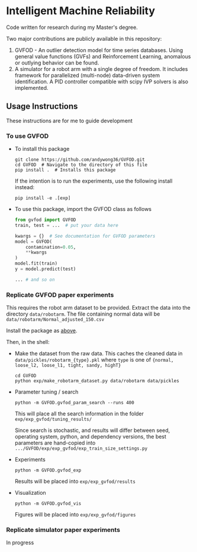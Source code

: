 # Intelligent Machine Reliability
Code written for research during my Master's degree. 

Two major contributions are publicly available in this repository:
1. GVFOD - An outlier detection model for time series databases. Using general value functions (GVFs) and Reinforcement Learning, anomalous or outlying behavior can be found.
2. A simulator for a robot arm with a single degree of freedom. It includes framework for parallelized (multi-node) data-driven system identification. A PID controller compatible with scipy IVP solvers is also implemented. 

## Usage Instructions
These instructions are for me to guide development
### To use GVFOD
* To install this package
    ```shell script
    git clone https://github.com/andywong36/GVFOD.git
    cd GVFOD  # Navigate to the directory of this file
    pip install .  # Installs this package
    ```
    If the intention is to run the experiments, use the following install instead:
    ```shell script
    pip install -e .[exp]
    ```

* To use this package, import the GVFOD class as follows

    ```python
    from gvfod import GVFOD
    train, test = ...  # put your data here
    
    kwargs = {}  # See documentation for GVFOD parameters
    model = GVFOD(
        contamination=0.05,
        **kwargs
    ) 
    model.fit(train)
    y = model.predict(test)
    
    ... # and so on
    ``` 


### Replicate GVFOD paper experiments
This requires the robot arm dataset to be provided. Extract the data into the directory `data/robotarm`. The file containing normal data will be `data/robotarm/Normal_adjusted_150.csv`

Install the package as [above](#to-use-GVFOD). 

Then, in the shell:
* Make the dataset from the raw data. This caches the cleaned data in `data/pickles/robotarm_{type}.pkl` where `type` is one of `{normal, loose_l2, loose_l1, tight, sandy, highT}`
    ```shell script 
    cd GVFOD
    python exp/make_robotarm_dataset.py data/robotarm data/pickles    
    ```

* Parameter tuning / search
    ```shell script 
    python -m GVFOD.gvfod_param_search --runs 400 
    ```
  This will place all the search information in the folder `exp/exp_gvfod/tuning_results/`
  
  Since search is stochastic, and results will differ between seed, operating system, python, and dependency versions, the best parameters are hand-copied into `.../GVFOD/exp/exp_gvfod/exp_train_size_settings.py`

* Experiments 
    ```shell script
    python -m GVFOD.gvfod_exp
    ```
    Results will be placed into `exp/exp_gvfod/results`

* Visualization
    ```shell script
    python -m GVFOD.gvfod_vis  
    ```
    Figures will be placed into `exp/exp_gvfod/figures`
### Replicate simulator paper experiments
In progress